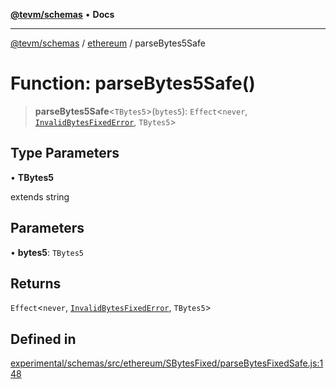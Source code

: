 [**@tevm/schemas**](../../README.md) • **Docs**

***

[@tevm/schemas](../../modules.md) / [ethereum](../README.md) / parseBytes5Safe

# Function: parseBytes5Safe()

> **parseBytes5Safe**\<`TBytes5`\>(`bytes5`): `Effect`\<`never`, [`InvalidBytesFixedError`](../classes/InvalidBytesFixedError.md), `TBytes5`\>

## Type Parameters

• **TBytes5**

extends string

## Parameters

• **bytes5**: `TBytes5`

## Returns

`Effect`\<`never`, [`InvalidBytesFixedError`](../classes/InvalidBytesFixedError.md), `TBytes5`\>

## Defined in

[experimental/schemas/src/ethereum/SBytesFixed/parseBytesFixedSafe.js:148](https://github.com/qbzzt/tevm-monorepo/blob/main/experimental/schemas/src/ethereum/SBytesFixed/parseBytesFixedSafe.js#L148)
